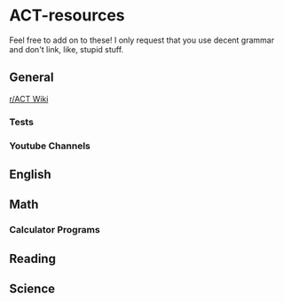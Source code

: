 # ACT-resources
Feel free to add on to these! I only request that you use decent grammar and don't link, like, stupid stuff.

## General
[r/ACT Wiki](https://www.reddit.com/r/ACT/wiki/index)
### Tests
### Youtube Channels

## English

## Math
### Calculator Programs

## Reading

## Science

